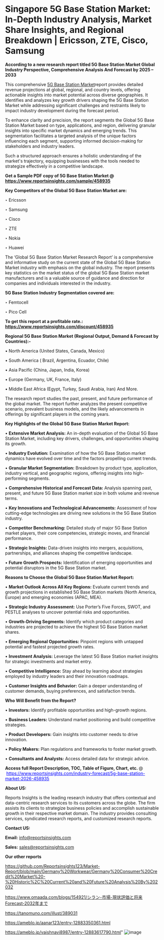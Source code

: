 # Singapore 5G Base Station Market: In-Depth Industry Analysis, Market Share Insights, and Regional Breakdown | Ericsson, ZTE, Cisco, Samsung

<strong>According to a new research report titled 5G Base Station Market Global Industry Perspective, Comprehensive Analysis And Forecast by 2025 – 2033</strong>

This comprehensive <a href=https://www.reportsinsights.com/sample/458935>5G Base Station Market</a>report provides detailed revenue projections at global, regional, and country levels, offering actionable insights into market potential across diverse geographies. It identifies and analyzes key growth drivers shaping the 5G Base Station Market while addressing significant challenges and restraints likely to impact industry development during the forecast period.

To enhance clarity and precision, the report segments the Global 5G Base Station Market based on type, applications, and region, delivering granular insights into specific market dynamics and emerging trends. This segmentation facilitates a targeted analysis of the unique factors influencing each segment, supporting informed decision-making for stakeholders and industry leaders.

Such a structured approach ensures a holistic understanding of the market's trajectory, equipping businesses with the tools needed to strategize effectively in a competitive landscape.

<strong>Get a Sample PDF copy of 5G Base Station Market </strong><strong>@<a href=https://www.reportsinsights.com/sample/458935 style=color:#0000ff;> https://www.reportsinsights.com/sample/458935</a></strong></font>

<strong>Key Competitors of the Global 5G Base Station Market are:</strong>

‣ Ericsson

‣ Samsung

‣ Cisco

‣ ZTE

‣ Nokia

‣ Huawei

The ‘Global 5G Base Station Market Research Report’ is a comprehensive and informative study on the current state of the Global 5G Base Station Market industry with emphasis on the global industry. The report presents key statistics on the market status of the global 5G Base Station market manufacturers and is a valuable source of guidance and direction for companies and individuals interested in the industry.

<strong>5G Base Station Industry Segmentation covered are:</strong>

‣ Femtocell

‣ Pico Cell

<strong>To get this report at a profitable rate.: <a href=https://www.reportsinsights.com/discount/458935 style=color:#0000ff;>https://www.reportsinsights.com/discount/458935</a></strong></font>

<strong>Regional 5G Base Station Market (Regional Output, Demand &amp; Forecast by Countries):-</strong>

• North America (United States, Canada, Mexico)

• South America ( Brazil, Argentina, Ecuador, Chile)

• Asia Pacific (China, Japan, India, Korea)

• Europe (Germany, UK, France, Italy)

• Middle East Africa (Egypt, Turkey, Saudi Arabia, Iran) And More.

The research report studies the past, present, and future performance of the global market. The report further analyzes the present competitive scenario, prevalent business models, and the likely advancements in offerings by significant players in the coming years.

<strong>Key Highlights of the Global 5G Base Station Market Report:</strong>

• <strong>Extensive Market Analysis:</strong> An in-depth evaluation of the Global 5G Base Station Market, including key drivers, challenges, and opportunities shaping its growth.

• <strong>Industry Evolution:</strong> Examination of how the 5G Base Station market dynamics have evolved over time and the factors propelling current trends.

• <strong>Granular Market Segmentation:</strong> Breakdown by product type, application, industry vertical, and geographic regions, offering insights into high-performing segments.

• <strong>Comprehensive Historical and Forecast Data:</strong> Analysis spanning past, present, and future 5G Base Station market size in both volume and revenue terms.

• <strong>Key Innovations and Technological Advancements:</strong> Assessment of how cutting-edge technologies are driving new solutions in the 5G Base Station industry.

• <strong>Competitor Benchmarking:</strong> Detailed study of major 5G Base Station market players, their core competencies, strategic moves, and financial performance.

• <strong>Strategic Insights:</strong> Data-driven insights into mergers, acquisitions, partnerships, and alliances shaping the competitive landscape.

• <strong>Future Growth Prospects:</strong> Identification of emerging opportunities and potential disruptors in the 5G Base Station market.

<strong>Reasons to Choose the Global 5G Base Station Market Report:</strong>

• <strong>Market Outlook Across All Key Regions:</strong> Evaluate current trends and growth projections in established 5G Base Station markets (North America, Europe) and emerging economies (APAC, MEA).

• <strong>Strategic Industry Assessment:</strong> Use Porter’s Five Forces, SWOT, and PESTLE analyses to uncover potential risks and opportunities.

• <strong>Growth-Driving Segments:</strong> Identify which product categories and industries are projected to achieve the highest 5G Base Station market shares.

• <strong>Emerging Regional Opportunities:</strong> Pinpoint regions with untapped potential and fastest projected growth rates.

• <strong>Investment Analysis:</strong> Leverage the latest 5G Base Station market insights for strategic investments and market entry.

• <strong>Competitive Intelligence:</strong> Stay ahead by learning about strategies employed by industry leaders and their innovation roadmaps.

• <strong>Customer Insights and Behavior:</strong> Gain a deeper understanding of customer demands, buying preferences, and satisfaction trends.

<strong>Who Will Benefit from the Report?</strong>

• <strong>Investors:</strong> Identify profitable opportunities and high-growth regions.

• <strong>Business Leaders:</strong> Understand market positioning and build competitive strategies.

• <strong>Product Developers:</strong> Gain insights into customer needs to drive innovation.

• <strong>Policy Makers:</strong> Plan regulations and frameworks to foster market growth.

• <strong>Consultants and Analysts:</strong> Access detailed data for strategic advice.
</ul>
<strong>Access full Report Description, TOC, Table of Figure, Chart, etc. </strong>@  <a href=https://www.reportsinsights.com/industry-forecast/5g-base-station-market-2026-458935 style=color:#0000ff;>https://www.reportsinsights.com/industry-forecast/5g-base-station-market-2026-458935</a></font>

<strong><strong>About US</strong>:</strong>

Reports Insights is the leading research industry that offers contextual and data-centric research services to its customers across the globe. The firm assists its clients to strategize business policies and accomplish sustainable growth in their respective market domain. The industry provides consulting services, syndicated research reports, and customized research reports.

<strong>Contact US:</strong>

<p class=""""><b>Email:</b> <a href=mailto:info@reportsinsights.com>info@reportsinsights.com</a></p>
<p class=""""><b>Sales:</b> <a href=mailto:sales@reportsinsights.com>sales@reportsinsights.com</a></p>

<strong>Our other reports</strong>

<a href=https://github.com/Reportsinsights123/Market-Report/blob/main/Germany%20Workwear/Germany%20Consumer%20Credit%20Market%20-%20Historic%2C%20Current%20and%20Future%20Analysis%20By%202032>https://github.com/Reportsinsights123/Market-Report/blob/main/Germany%20Workwear/Germany%20Consumer%20Credit%20Market%20-%20Historic%2C%20Current%20and%20Future%20Analysis%20By%202032</a>

<a href=https://www.omaada.com/blogs/154921/シラン-市場-現状評価と将来Forecast-2032年まで>https://www.omaada.com/blogs/154921/シラン-市場-現状評価と将来Forecast-2032年まで</a>

<a href=https://tanomuno.com/illust/389031>https://tanomuno.com/illust/389031</a>

<a href=https://ameblo.jp/aanar123/entry-12883350361.html>https://ameblo.jp/aanar123/entry-12883350361.html</a>

<a href=https://ameblo.jp/vaishnavi8987/entry-12883617790.html>https://ameblo.jp/vaishnavi8987/entry-12883617790.html</a>"
![image](https://github.com/user-attachments/assets/6ad55c1c-9256-4cf4-a671-b29ca430c1c0)

